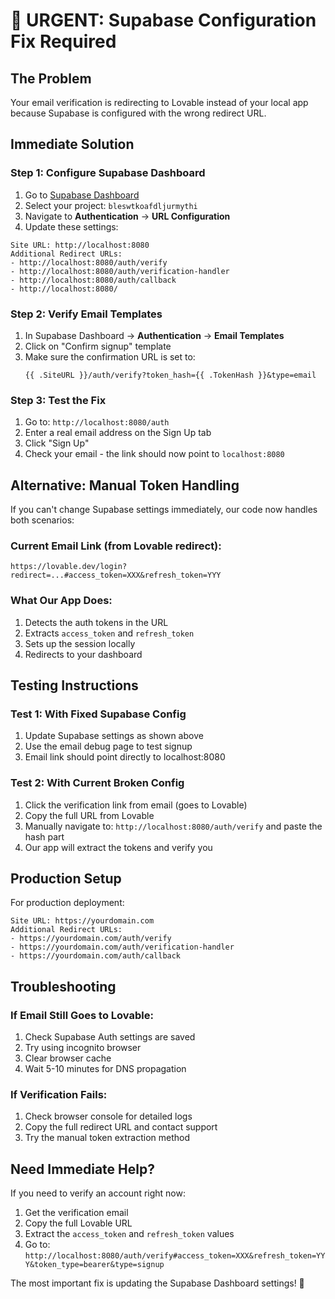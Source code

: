 # 🚨 URGENT: Supabase Configuration Fix Required

## The Problem

Your email verification is redirecting to Lovable instead of your local app because Supabase is configured with the wrong redirect URL.

## Immediate Solution

### Step 1: Configure Supabase Dashboard

1. Go to [Supabase Dashboard](https://supabase.com/dashboard)
2. Select your project: `bleswtkoafdljurmythi`
3. Navigate to **Authentication** → **URL Configuration**
4. Update these settings:

```
Site URL: http://localhost:8080
Additional Redirect URLs:
- http://localhost:8080/auth/verify
- http://localhost:8080/auth/verification-handler
- http://localhost:8080/auth/callback
- http://localhost:8080/
```

### Step 2: Verify Email Templates

1. In Supabase Dashboard → **Authentication** → **Email Templates**
2. Click on "Confirm signup" template
3. Make sure the confirmation URL is set to:
   ```
   {{ .SiteURL }}/auth/verify?token_hash={{ .TokenHash }}&type=email
   ```

### Step 3: Test the Fix

1. Go to: `http://localhost:8080/auth`
2. Enter a real email address on the Sign Up tab
3. Click "Sign Up"
4. Check your email - the link should now point to `localhost:8080`

## Alternative: Manual Token Handling

If you can't change Supabase settings immediately, our code now handles both scenarios:

### Current Email Link (from Lovable redirect):

```
https://lovable.dev/login?redirect=...#access_token=XXX&refresh_token=YYY
```

### What Our App Does:

1. Detects the auth tokens in the URL
2. Extracts `access_token` and `refresh_token`
3. Sets up the session locally
4. Redirects to your dashboard

## Testing Instructions

### Test 1: With Fixed Supabase Config

1. Update Supabase settings as shown above
2. Use the email debug page to test signup
3. Email link should point directly to localhost:8080

### Test 2: With Current Broken Config

1. Click the verification link from email (goes to Lovable)
2. Copy the full URL from Lovable
3. Manually navigate to: `http://localhost:8080/auth/verify` and paste the hash part
4. Our app will extract the tokens and verify you

## Production Setup

For production deployment:

```
Site URL: https://yourdomain.com
Additional Redirect URLs:
- https://yourdomain.com/auth/verify
- https://yourdomain.com/auth/verification-handler
- https://yourdomain.com/auth/callback
```

## Troubleshooting

### If Email Still Goes to Lovable:

1. Check Supabase Auth settings are saved
2. Try using incognito browser
3. Clear browser cache
4. Wait 5-10 minutes for DNS propagation

### If Verification Fails:

1. Check browser console for detailed logs
2. Copy the full redirect URL and contact support
3. Try the manual token extraction method

## Need Immediate Help?

If you need to verify an account right now:

1. Get the verification email
2. Copy the full Lovable URL
3. Extract the `access_token` and `refresh_token` values
4. Go to: `http://localhost:8080/auth/verify#access_token=XXX&refresh_token=YYY&token_type=bearer&type=signup`

The most important fix is updating the Supabase Dashboard settings! 🎯

